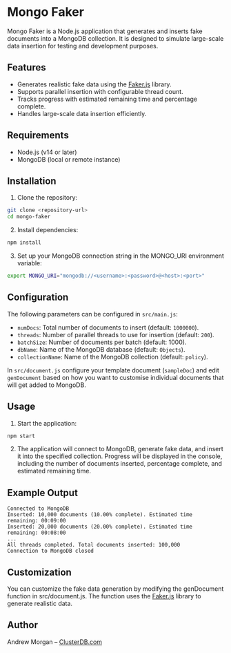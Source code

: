 # Mongo Faker

Mongo Faker is a Node.js application that generates and inserts fake documents into a MongoDB collection. It is designed to simulate large-scale data insertion for testing and development purposes.

## Features

- Generates realistic fake data using the [Faker.js](https://github.com/faker-js/faker) library.
- Supports parallel insertion with configurable thread count.
- Tracks progress with estimated remaining time and percentage complete.
- Handles large-scale data insertion efficiently.

## Requirements

- Node.js (v14 or later)
- MongoDB (local or remote instance)

## Installation

1. Clone the repository:
```bash
git clone <repository-url>
cd mongo-faker
```

2. Install dependencies:
```bash
npm install
```

3. Set up your MongoDB connection string in the MONGO_URI environment variable:
```bash
export MONGO_URI="mongodb://<username>:<password>@<host>:<port>"
```

## Configuration

The following parameters can be configured in `src/main.js`:

- `numDocs`: Total number of documents to insert (default: `1000000`).
- `threads`: Number of parallel threads to use for insertion (default: `200`).
- `batchSize`: Number of documents per batch (default: 1000).
- `dbName`: Name of the MongoDB database (default: `Objects`).
- `collectionName`: Name of the MongoDB collection (default: `policy`).

In `src/document.js` configure your template document (`sampleDoc`) and edit `genDocument` based on how you want to customise individual documents that will get added to MongoDB.


## Usage

1. Start the application:
```bash
npm start
```

2. The application will connect to MongoDB, generate fake data, and insert it into the specified collection. Progress will be displayed in the console, including the number of documents inserted, percentage complete, and estimated remaining time.

## Example Output

```
Connected to MongoDB
Inserted: 10,000 documents (10.00% complete). Estimated time remaining: 00:09:00
Inserted: 20,000 documents (20.00% complete). Estimated time remaining: 00:08:00
...
All threads completed. Total documents inserted: 100,000
Connection to MongoDB closed
```

## Customization

You can customize the fake data generation by modifying the genDocument function in src/document.js. The function uses the [Faker.js](https://github.com/faker-js/faker) library to generate realistic data.


## Author

Andrew Morgan – [ClusterDB.com](https://clusterdb.com)